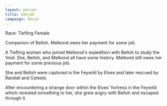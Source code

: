 ```yaml
---
layout: person
title: Sahjah
campaign: david
---
```


Race: Tiefling Female

Companion of Belloh. Melkond owes her payment for some job.



A Tiefling woman who joined Melkond's expedition with Belloh to study the Void. She, Belloh, and Melkond all have some history. Melkond still owes her payment for some previous job.

She and Belloh were captured in the Feywild by Elves and later rescued by Randall and Celeste.

After encountering a strange door within the Elves' fortress in the Feywild which revealed something to her, she grew angry with Belloh and escaped through it.
